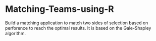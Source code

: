 # Matching-Teams-using-R
Build a matching application to match two sides of selection based on perforence to reach the optimal results. It is based on the Gale-Shapley algorithm.
